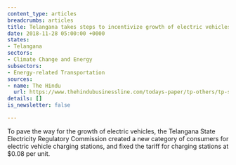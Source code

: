 ```yaml
---
content_type: articles
breadcrumbs: articles
title: Telangana takes steps to incentivize growth of electric vehicles
date: 2018-11-28 05:00:00 +0000
states:
- Telangana
sectors:
- Climate Change and Energy
subsectors:
- Energy-related Transportation
sources:
- name: The Hindu
  url: https://www.thehindubusinessline.com/todays-paper/tp-others/tp-states/article25553753.ece
details: []
is_newsletter: false

---
```

To pave the way for the growth of electric vehicles, the Telangana State Electricity Regulatory Commission created a new category of consumers for electric vehicle charging stations, and fixed the tariff for charging stations at $0.08 per unit.
